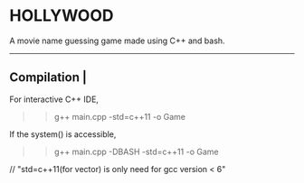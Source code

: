 # HOLLYWOOD
A movie name guessing game made using C++ and bash.



------------
Compilation |
------------

For interactive C++ IDE,
>> g++ main.cpp -std=c++11 -o Game

If the system() is accessible,
>> g++ main.cpp -DBASH -std=c++11 -o Game

// "std=c++11(for vector) is only need for gcc version < 6"

